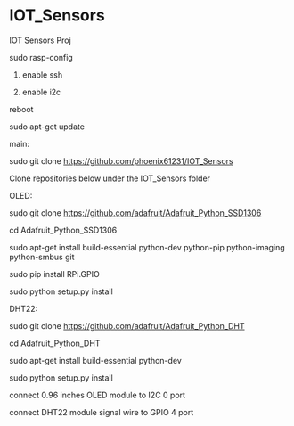 # IOT_Sensors
IOT Sensors Proj

sudo rasp-config

1. enable ssh

2. enable i2c

reboot

sudo apt-get update

main:

sudo git clone https://github.com/phoenix61231/IOT_Sensors

Clone repositories below under the IOT_Sensors folder 

OLED:

sudo git clone https://github.com/adafruit/Adafruit_Python_SSD1306

cd Adafruit_Python_SSD1306

sudo apt-get install build-essential python-dev python-pip python-imaging python-smbus git

sudo pip install RPi.GPIO

sudo python setup.py install

DHT22:

sudo git clone https://github.com/adafruit/Adafruit_Python_DHT

cd Adafruit_Python_DHT

sudo apt-get install build-essential python-dev

sudo python setup.py install

connect 0.96 inches OLED module to I2C 0 port

connect DHT22 module signal wire to GPIO 4 port


